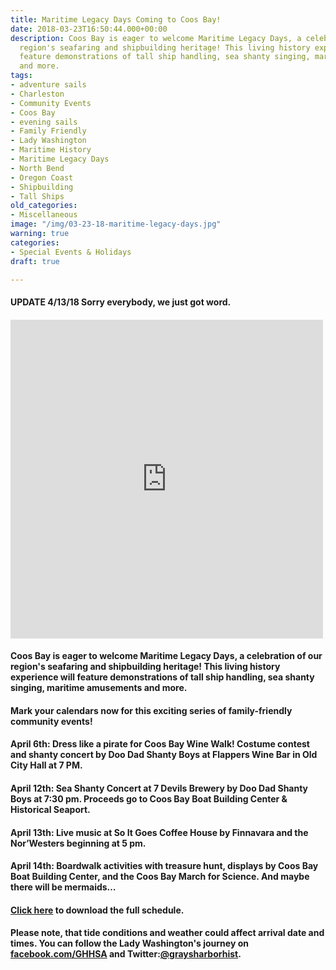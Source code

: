 ```yaml
---
title: Maritime Legacy Days Coming to Coos Bay!
date: 2018-03-23T16:50:44.000+00:00
description: Coos Bay is eager to welcome Maritime Legacy Days, a celebration of our
  region's seafaring and shipbuilding heritage! This living history experience will
  feature demonstrations of tall ship handling, sea shanty singing, maritime amusements
  and more.
tags:
- adventure sails
- Charleston
- Community Events
- Coos Bay
- evening sails
- Family Friendly
- Lady Washington
- Maritime History
- Maritime Legacy Days
- North Bend
- Oregon Coast
- Shipbuilding
- Tall Ships
old_categories:
- Miscellaneous
image: "/img/03-23-18-maritime-legacy-days.jpg"
warning: true
categories:
- Special Events & Holidays
draft: true

---
```

#### <h4>UPDATE 4/13/18 Sorry everybody, we just got word.</h4>

#### <iframe style="border: none; overflow: hidden;" src="https://www.facebook.com/plugins/post.php?href=https%3A%2F%2Fwww.facebook.com%2FOregonsAdventureCoast%2Fposts%2F10156331813811692&amp;width=500" width="500" height="510" frameborder="0" scrolling="no"></iframe>

#### 

#### Coos Bay is eager to welcome Maritime Legacy Days, a celebration of our region's seafaring and shipbuilding heritage! This living history experience will feature demonstrations of tall ship handling, sea shanty singing, maritime amusements and more.



#### Mark your calendars now for this exciting series of family-friendly community events!

#### 

#### <strong>April 6th:</strong> Dress like a pirate for Coos Bay Wine Walk! Costume contest and shanty concert by Doo Dad Shanty Boys at Flappers Wine Bar in Old City Hall at 7 PM.

#### 

#### <strong>April 12th:</strong> Sea Shanty Concert at 7 Devils Brewery by Doo Dad Shanty Boys at 7:30 pm. Proceeds go to Coos Bay Boat Building Center &amp; Historical Seaport.

#### 

#### <strong>April 13th:</strong> Live music at So It Goes Coffee House by Finnavara and the Nor’Westers beginning at 5 pm.

#### 

#### <strong>April 14th:</strong> Boardwalk activities with treasure hunt, displays by Coos Bay Boat Building Center, and the Coos Bay March for Science. And maybe there will be mermaids…

#### 

#### <a href="http://oregonsadventurecoast.com/wp-content/uploads/2018/03/Coos-Bay-Poster-2018.pdf" target="_blank" rel="noopener noreferrer">Click here</a> to download the full schedule.

#### 

#### Please note, that tide conditions and weather could affect arrival date and times. You can follow the Lady Washington's journey on <a href="https://www.facebook.com/GHHSA?_rdr" target="_blank" rel="noopener noreferrer">facebook.com/GHHSA</a> and Twitter:<a href="https://twitter.com/graysharborhist" target="_blank" rel="noopener noreferrer">@graysharborhist</a>.